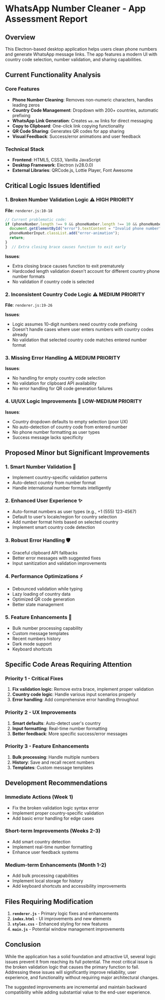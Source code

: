# WhatsApp Number Cleaner - App Assessment Report

## Overview
This Electron-based desktop application helps users clean phone numbers and generate WhatsApp message links. The app features a modern UI with country code selection, number validation, and sharing capabilities.

## Current Functionality Analysis

### Core Features
- **Phone Number Cleaning**: Removes non-numeric characters, handles leading zeros
- **Country Code Management**: Dropdown with 200+ countries, automatic prefixing
- **WhatsApp Link Generation**: Creates `wa.me` links for direct messaging
- **Copy to Clipboard**: One-click link copying functionality
- **QR Code Sharing**: Generates QR codes for app sharing
- **Visual Feedback**: Success/error animations and user feedback

### Technical Stack
- **Frontend**: HTML5, CSS3, Vanilla JavaScript
- **Desktop Framework**: Electron (v28.0.0)
- **External Libraries**: QRCode.js, Lottie Player, Font Awesome

## Critical Logic Issues Identified

### 1. **Broken Number Validation Logic** ⚠️ HIGH PRIORITY
**File**: `renderer.js:10-18`
```javascript
// Current problematic code:
if (phoneNumber.length !== 9 && phoneNumber.length !== 10 && phoneNumber.length !== 12) {
  document.getElementById("error").textContent = "Invalid phone number";
  phoneNumberInput.classList.add("error-animation");
  return;
}
}  // Extra closing brace causes function to exit early
```

**Issues**:
- Extra closing brace causes function to exit prematurely
- Hardcoded length validation doesn't account for different country phone number formats
- No validation if country code is selected

### 2. **Inconsistent Country Code Logic** ⚠️ MEDIUM PRIORITY
**File**: `renderer.js:19-26`

**Issues**:
- Logic assumes 10-digit numbers need country code prefixing
- Doesn't handle cases where user enters numbers with country codes already
- No validation that selected country code matches entered number format

### 3. **Missing Error Handling** ⚠️ MEDIUM PRIORITY

**Issues**:
- No handling for empty country code selection
- No validation for clipboard API availability
- No error handling for QR code generation failures

### 4. **UI/UX Logic Improvements** 📱 LOW-MEDIUM PRIORITY

**Issues**:
- Country dropdown defaults to empty selection (poor UX)
- No auto-detection of country code from entered number
- No phone number formatting as user types
- Success message lacks specificity

## Proposed Minor but Significant Improvements

### 1. **Smart Number Validation** 🎯
- Implement country-specific validation patterns
- Auto-detect country from number format
- Handle international number formats intelligently

### 2. **Enhanced User Experience** ✨
- Auto-format numbers as user types (e.g., +1 (555) 123-4567)
- Default to user's locale/region for country selection
- Add number format hints based on selected country
- Implement smart country code detection

### 3. **Robust Error Handling** 🛡️
- Graceful clipboard API fallbacks
- Better error messages with suggested fixes
- Input sanitization and validation improvements

### 4. **Performance Optimizations** ⚡
- Debounced validation while typing
- Lazy loading of country data
- Optimized QR code generation
- Better state management

### 5. **Feature Enhancements** 🚀
- Bulk number processing capability
- Custom message templates
- Recent numbers history
- Dark mode support
- Keyboard shortcuts

## Specific Code Areas Requiring Attention

### Priority 1 - Critical Fixes
1. **Fix validation logic**: Remove extra brace, implement proper validation
2. **Country code logic**: Handle various input scenarios properly
3. **Error handling**: Add comprehensive error handling throughout

### Priority 2 - UX Improvements  
1. **Smart defaults**: Auto-detect user's country
2. **Input formatting**: Real-time number formatting
3. **Better feedback**: More specific success/error messages

### Priority 3 - Feature Enhancements
1. **Bulk processing**: Handle multiple numbers
2. **History**: Save and recall recent numbers
3. **Templates**: Custom message templates

## Development Recommendations

### Immediate Actions (Week 1)
- Fix the broken validation logic syntax error
- Implement proper country-specific validation
- Add basic error handling for edge cases

### Short-term Improvements (Weeks 2-3)
- Add smart country detection
- Implement real-time number formatting
- Enhance user feedback systems

### Medium-term Enhancements (Month 1-2)
- Add bulk processing capabilities
- Implement local storage for history
- Add keyboard shortcuts and accessibility improvements

## Files Requiring Modification

1. **`renderer.js`** - Primary logic fixes and enhancements
2. **`index.html`** - UI improvements and new elements
3. **`styles.css`** - Enhanced styling for new features
4. **`main.js`** - Potential window management improvements

## Conclusion

While the application has a solid foundation and attractive UI, several logic issues prevent it from reaching its full potential. The most critical issue is the broken validation logic that causes the primary function to fail. Addressing these issues will significantly improve reliability, user experience, and functionality without requiring major architectural changes.

The suggested improvements are incremental and maintain backward compatibility while adding substantial value to the end-user experience.